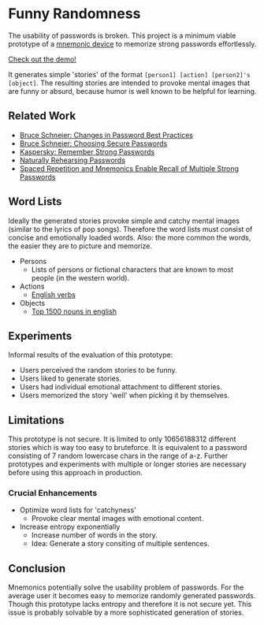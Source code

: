 # Funny Randomness

The usability of passwords is broken. This project is a minimum viable prototype of a [mnemonic device](https://en.wikipedia.org/wiki/Mnemonic) to memorize strong passwords effortlessly.


[Check out the demo!](https://robinlinus.github.io/funny-randomness/)


It generates simple 'stories' of the format `[person1] [action] [person2]'s [object]`. The resulting stories are intended to provoke mental images that are funny or absurd, because humor is well known to be helpful for learning.

## Related Work

- [Bruce Schneier: Changes in Password Best Practices](https://www.schneier.com/blog/archives/2017/10/changes_in_pass.html)
- [Bruce Schneier: Choosing Secure Passwords](https://www.schneier.com/blog/archives/2014/03/choosing_secure_1.html)
- [Kaspersky: Remember Strong Passwords](https://www.kaspersky.com/blog/remember-strong-passwords/6386/)
- [Naturally Rehearsing Passwords](https://arxiv.org/pdf/1302.5122.pdf)
- [Spaced Repetition and Mnemonics Enable Recall of Multiple Strong Passwords](https://arxiv.org/pdf/1410.1490v1.pdf)

## Word Lists
Ideally the generated stories provoke simple and catchy mental images (similar to the lyrics of pop songs). Therefore the word lists must consist of concise and emotionally loaded words.
Also: the more common the words, the easier they are to picture and memorize.

- Persons
	- Lists of persons or fictional characters that are known to most people (in the western world). 
- Actions
	- [English verbs](https://github.com/dariusk/corpora/blob/master/data/words/verbs.json)
- Objects
	- [Top 1500 nouns in english](http://www.talkenglish.com/vocabulary/top-1500-nouns.aspx) 

## Experiments

Informal results of the evaluation of this prototype:
- Users perceived the random stories to be funny.
- Users liked to generate stories.
- Users had individual emotional attachment to different stories.
- Users memorized the story 'well' when picking it by themselves.

## Limitations
This prototype is not secure. It is limited to only 10656188312 different stories which is way too easy to bruteforce. It is equivalent to a password consisting of 7 random lowercase chars in the range of a-z. Further prototypes and experiments with multiple or longer stories are necessary before using this approach in production.

### Crucial Enhancements
- Optimize word lists for 'catchyness'
	- Provoke clear mental images with emotional content.
- Increase entropy exponentially 
	- Increase number of words in the story.
	- Idea: Generate a story consiting of multiple sentences.

## Conclusion
Mnemonics potentially solve the usability problem of passwords. For the average user it becomes easy to memorize randomly generated passwords. Though this prototype lacks entropy and therefore it is not secure yet. This issue is probably solvable by a more sophisticated generation of stories.
